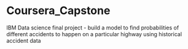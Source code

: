 # Coursera_Capstone
IBM Data science final project - build a model to find probabilities of different accidents to happen on a particular highway using historical accident data
